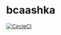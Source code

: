 # bcaashka
[![CircleCI](https://circleci.com/gh/bcaashka/bcaashka.svg?style=svg)](https://circleci.com/gh/bcaashka/bcaashka)
